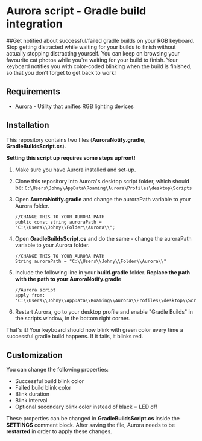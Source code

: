# Aurora script - Gradle build integration

##Get notified about successful/failed gradle builds on your RGB keyboard.
Stop getting distracted while waiting for your builds to finish without actually stopping distracting yourself.
You can keep on browsing your favourite cat photos while you're waiting for your build to finish.
Your keyboard notifies you with color-coded blinking when the build is finished, so that you don't forget to get back to work!

## Requirements
* [Aurora](https://github.com/antonpup/Aurora "Aurora GitHub Repository") - Utility that unifies RGB lighting devices

## Installation
This repository contains two files (**AuroraNotify.gradle**, **GradleBuildsScript.cs**). 

**Setting this script up requires some steps upfront!**

1. Make sure you have Aurora installed and set-up.
2. Clone this repository into Aurora's desktop script folder, which should be: `C:\Users\Johny\AppData\Roaming\Aurora\Profiles\desktop\Scripts`
3. Open **AuroraNotify.gradle** and change the auroraPath variable to your Aurora folder.

    ```
    //CHANGE THIS TO YOUR AURORA PATH
    public const string auroraPath = "C:\\Users\\Johny\\Folder\\Aurora\\";
    ```
4. Open **GradleBuildsScript.cs** and do the same - change the auroraPath variable to your Aurora folder.

    ```
    //CHANGE THIS TO YOUR AURORA PATH
    String auroraPath = "C:\\Users\\Johny\\Folder\\Aurora\\"
    ```
5. Include the following line in your **build.gradle** folder.
    **Replace the path with the path to your AuroraNotify.gradle**

    ```
    //Aurora script
    apply from: 'C:\\Users\\Johny\\AppData\\Roaming\\Aurora\\Profiles\\desktop\\Scripts\\AuroraNotify.gradle'
    ```
6. Restart Aurora, go to your desktop profile and enable "Gradle Builds" in the scripts window, in the bottom right corner.

That's it! Your keyboard should now blink with green color every time a successful gradle build happens. If it fails, it blinks red.

## Customization
You can change the following properties:
* Successful build blink color
* Failed build blink color
* Blink duration
* Blink interval
* Optional secondary blink color instead of black = LED off

These properties can be changed in **GradleBuildsScript.cs** inside the **SETTINGS** comment block.
After saving the file, Aurora needs to be **restarted** in order to apply these changes.
